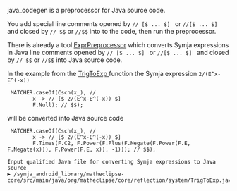 java_codegen is a preprocessor for Java source code.

You add special line comments opened by  `// [$ ... $] ` or  `//[$ ... $] ` and closed by `// $$` or `//$$` into to the code, then run the preprocessor.

There is already a tool [ExprPreprocessor](https://github.com/axkr/symja_android_library/blob/master/symja_android_library/tools/src/main/java/org/matheclipse/core/preprocessor/ExprPreprocessor.java) 
which converts Symja expressions in Java line comments opened by  `// [$ ... $] ` or  `//[$ ... $] ` and closed by `// $$` or `//$$` into Java source code.

In the example from the [TrigToExp ](https://github.com/axkr/symja_android_library/blob/master/symja_android_library/matheclipse-core/src/main/java/org/matheclipse/core/reflection/system/TrigToExp.java) 
function the Symja expression `2/(E^x-E^(-x))` 

```
 MATCHER.caseOf(Csch(x_), //
  		x -> // [$ 2/(E^x-E^(-x)) $]
 		F.Null); // $$);
```

will be converted into Java source code
```
 MATCHER.caseOf(Csch(x_), //
  		x -> // [$ 2/(E^x-E^(-x)) $]
 		F.Times(F.C2, F.Power(F.Plus(F.Negate(F.Power(F.E, F.Negate(x))), F.Power(F.E, x)), -1))); // $$);
```


```
Input qualified Java file for converting Symja expressions to Java source
▶ /symja_android_library/matheclipse-core/src/main/java/org/matheclipse/core/reflection/system/TrigToExp.java
```
